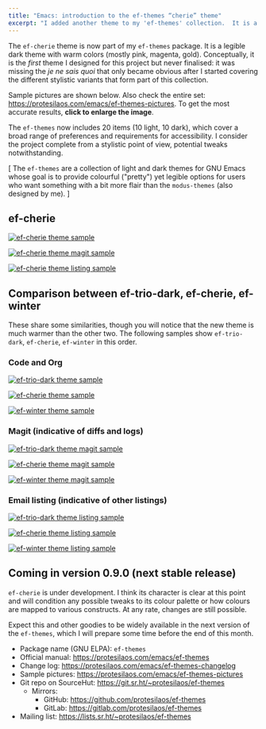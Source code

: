```yaml
---
title: "Emacs: introduction to the ef-themes “cherie” theme"
excerpt: "I added another theme to my 'ef-themes' collection.  It is a legible dark theme with warm colors (mostly pink, magenta, gold)."
---
```


The `ef-cherie` theme is now part of my `ef-themes` package.  It is a
legible dark theme with warm colors (mostly pink, magenta, gold).
Conceptually, it is the _first_ theme I designed for this project but
never finalised: it was missing the _je ne sais quoi_ that only became
obvious after I started covering the different stylistic variants that
form part of this collection.

Sample pictures are shown below.  Also check the entire set:
<https://protesilaos.com/emacs/ef-themes-pictures>.  To get the most
accurate results, **click to enlarge the image**.

The `ef-themes` now includes 20 items (10 light, 10 dark), which cover
a broad range of preferences and requirements for accessibility.  I
consider the project complete from a stylistic point of view,
potential tweaks notwithstanding.

[ The `ef-themes` are a collection of light and dark themes for GNU
  Emacs whose goal is to provide colourful ("pretty") yet legible
  options for users who want something with a bit more flair than the
  `modus-themes` (also designed by me). ]

## ef-cherie

<a href="{{'/assets/images/ef/ef-cherie.png' | absolute_url }}"><img alt="ef-cherie theme sample" src="{{'/assets/images/ef/ef-cherie.png' | absolute_url }}"/></a>

<a href="{{'/assets/images/ef/ef-cherie-magit.png' | absolute_url }}"><img alt="ef-cherie theme magit sample" src="{{'/assets/images/ef/ef-cherie-magit.png' | absolute_url }}"/></a>

<a href="{{'/assets/images/ef/ef-cherie-listing.png' | absolute_url }}"><img alt="ef-cherie theme listing sample" src="{{'/assets/images/ef/ef-cherie-listing.png' | absolute_url }}"/></a>

## Comparison between ef-trio-dark, ef-cherie, ef-winter

These share some similarities, though you will notice that the new
theme is much warmer than the other two.  The following samples show
`ef-trio-dark`, `ef-cherie`, `ef-winter` in this order.

### Code and Org

<a href="{{'/assets/images/ef/ef-trio-dark.png' | absolute_url }}"><img alt="ef-trio-dark theme sample" src="{{'/assets/images/ef/ef-trio-dark.png' | absolute_url }}"/></a>

<a href="{{'/assets/images/ef/ef-cherie.png' | absolute_url }}"><img alt="ef-cherie theme sample" src="{{'/assets/images/ef/ef-cherie.png' | absolute_url }}"/></a>

<a href="{{'/assets/images/ef/ef-winter.png' | absolute_url }}"><img alt="ef-winter theme sample" src="{{'/assets/images/ef/ef-winter.png' | absolute_url }}"/></a>

### Magit (indicative of diffs and logs)

<a href="{{'/assets/images/ef/ef-trio-dark-magit.png' | absolute_url }}"><img alt="ef-trio-dark theme magit sample" src="{{'/assets/images/ef/ef-trio-dark-magit.png' | absolute_url }}"/></a>

<a href="{{'/assets/images/ef/ef-cherie-magit.png' | absolute_url }}"><img alt="ef-cherie theme magit sample" src="{{'/assets/images/ef/ef-cherie-magit.png' | absolute_url }}"/></a>

<a href="{{'/assets/images/ef/ef-winter-magit.png' | absolute_url }}"><img alt="ef-winter theme magit sample" src="{{'/assets/images/ef/ef-winter-magit.png' | absolute_url }}"/></a>

### Email listing (indicative of other listings)

<a href="{{'/assets/images/ef/ef-trio-dark-listing.png' | absolute_url }}"><img alt="ef-trio-dark theme listing sample" src="{{'/assets/images/ef/ef-trio-dark-listing.png' | absolute_url }}"/></a>

<a href="{{'/assets/images/ef/ef-cherie-listing.png' | absolute_url }}"><img alt="ef-cherie theme listing sample" src="{{'/assets/images/ef/ef-cherie-listing.png' | absolute_url }}"/></a>

<a href="{{'/assets/images/ef/ef-winter-listing.png' | absolute_url }}"><img alt="ef-winter theme listing sample" src="{{'/assets/images/ef/ef-winter-listing.png' | absolute_url }}"/></a>

## Coming in version 0.9.0 (next stable release)

`ef-cherie` is under development.  I think its character is clear at
this point and will condition any possible tweaks to its colour
palette or how colours are mapped to various constructs.  At any rate,
changes are still possible.

Expect this and other goodies to be widely available in the next
version of the `ef-themes`, which I will prepare some time before the
end of this month.

+ Package name (GNU ELPA): `ef-themes`
+ Official manual: <https://protesilaos.com/emacs/ef-themes>
+ Change log: <https://protesilaos.com/emacs/ef-themes-changelog>
+ Sample pictures: <https://protesilaos.com/emacs/ef-themes-pictures>
+ Git repo on SourceHut: <https://git.sr.ht/~protesilaos/ef-themes>
  - Mirrors:
    + GitHub: <https://github.com/protesilaos/ef-themes>
    + GitLab: <https://gitlab.com/protesilaos/ef-themes>
+ Mailing list: <https://lists.sr.ht/~protesilaos/ef-themes>
